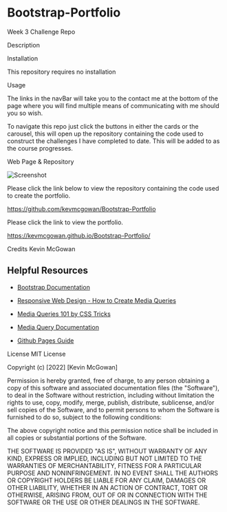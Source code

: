 # Bootstrap-Portfolio
Week 3 Challenge Repo


Description

Installation

This repository requires no installation

Usage

The links in the navBar will take you to the contact me at the bottom of the page where you will find multiple means of communicating with me should you so wish.

To navigate this repo just click the buttons in either the cards or the carousel, this will open up the repository containing the code used to construct the challenges I have completed to date. This will be added to as the course progresses.

Web Page & Repository 

![Screenshot](Images/Screenshot-of-webpage.png?raw=true "Screenshot")

Please click the link below to view the repository containing the code used to create the portfolio.

https://github.com/kevmcgowan/Bootstrap-Portfolio

Please click the link to view the portfolio.

https://kevmcgowan.github.io/Bootstrap-Portfolio/

Credits
Kevin McGowan






## Helpful Resources

- [Bootstrap Documentation](https://getbootstrap.com/docs/4.0/getting-started/introduction/)

- [Responsive Web Design - How to Create Media Queries](https://www.youtube.com/watch?v=5xzaGSYd7jM)

- [Media Queries 101 by CSS Tricks](https://css-tricks.com/css-media-queries/)

- [Media Query Documentation](https://www.w3schools.com/css/css_rwd_mediaqueries.asp)

- [Github Pages Guide](https://pages.github.com/)



License
MIT License

Copyright (c) [2022] [Kevin McGowan]

Permission is hereby granted, free of charge, to any person obtaining a copy of this software and associated documentation files (the "Software"), to deal in the Software without restriction, including without limitation the rights to use, copy, modify, merge, publish, distribute, sublicense, and/or sell copies of the Software, and to permit persons to whom the Software is furnished to do so, subject to the following conditions:

The above copyright notice and this permission notice shall be included in all copies or substantial portions of the Software.

THE SOFTWARE IS PROVIDED "AS IS", WITHOUT WARRANTY OF ANY KIND, EXPRESS OR IMPLIED, INCLUDING BUT NOT LIMITED TO THE WARRANTIES OF MERCHANTABILITY, FITNESS FOR A PARTICULAR PURPOSE AND NONINFRINGEMENT. IN NO EVENT SHALL THE AUTHORS OR COPYRIGHT HOLDERS BE LIABLE FOR ANY CLAIM, DAMAGES OR OTHER LIABILITY, WHETHER IN AN ACTION OF CONTRACT, TORT OR OTHERWISE, ARISING FROM, OUT OF OR IN CONNECTION WITH THE SOFTWARE OR THE USE OR OTHER DEALINGS IN THE SOFTWARE.

